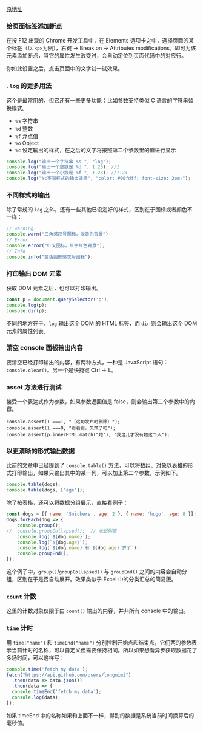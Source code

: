 [原地址](https://github.com/soyaine)
### 给页面标签添加断点

在按 F12 出现的 Chrome 开发工具中，在 Elements 选项卡之中，选择页面的某个标签（以 `<p>`为例），右键 → Break on → Attributes modifications。即可为该元素添加断点，当它的属性发生改变时，会自动定位到页面代码中的对应行。

你如此设置之后，点击页面中的文字试一试效果。

### `.log` 的更多用法

这个是最常用的，但它还有一些更多功能：比如参数支持类似 C 语言的字符串替换模式。

- `%s` 字符串
- `%d` 整数
- `%f` 浮点值
- `%o` Object
- `%c` 设定输出的样式，在之后的文字将按照第二个参数里的值进行显示

```js
console.log("输出一个字符串 %s ", "log");
console.log("输出一个整数是 %d ", 1.23); //1
console.log("输出一个小数是 %f ", 1.23); //1.23
console.log("%c不同样式的输出效果", "color: #00fdff; font-size: 2em;");
```

### 不同样式的输出

除了常规的 `log` 之外，还有一些其他已设定好的样式，区别在于图标或者颜色不一样：

```js
// warning!
console.warn("三角感叹号图标，淡黄色背景")
// Error :|
console.error("红叉图标，红字红色背景");
// Info
console.info("蓝色圆形感叹号图标");
```

### 打印输出 DOM 元素

获取 DOM 元素之后，也可以打印输出。

```js
const p = document.querySelector('p');
console.log(p);
console.dir(p);
```

不同的地方在于，`log` 输出这个 DOM  的 HTML 标签，而 `dir` 则会输出这个 DOM 元素的属性列表。

### 清空 console 面板输出内容

要清空已经打印输出的内容，有两种方式，一种是 JavaScript 语句： `console.clear()`。另一个是快捷键 Ctrl ＋ L。

### asset 方法进行测试

接受一个表达式作为参数，如果参数返回值是 false，则会输出第二个参数中的内容。

```JS
console.assert(1 ===1, "（这句发布时删除）");
console.assert(1 ===0, "看看看，失策了吧");
console.assert(p.innerHTML.match("她"), "我这儿才没有她这个人");
```

### 以更清晰的形式输出数据

此前的文章中已经提到了 `console.table()` 方法，可以将数组、对象以表格的形式打印输出，如果只输出其中的某一列，可以加上第二个参数，示例如下。

```js
console.table(dogs);
console.table(dogs, ["age"]);
```

除了按表格，还可以将数据分组展示，直接看例子：

```js
const dogs = [{ name: 'Snickers', age: 2 }, { name: 'hugo', age: 8 }];
dogs.forEach(dog => {
	console.group();		
//	console.groupCollapsed();  // 收起列表
	console.log(`${dog.name}`);
	console.log(`${dog.age}`);
	console.log(`${dog.name} 有 ${dog.age} 岁了`);
	console.groupEnd();
});
```

这个例子中，`group()`/`groupCollapsed()` 与 `groupEnd()` 之间的内容会自动分组，区别在于是否自动展开。效果类似于 Excel 中的分类汇总的简易版。

### `count` 计数

这里的计数对象仅限于由 `count()` 输出的内容，并非所有 console 中的输出。

### `time` 计时

用 `time("name")` 和 `timeEnd("name")` 分别控制开始点和结束点，它们两的参数表示当前计时的名称，可以自定义但需要保持相同。所以如果想看异步获取数据花了多场时间，可以这样写：

````js
console.time('fetch my data');
fetch("https://api.github.com/users/longmimi")
  .then(data => data.json())
  .then(data => {
  console.timeEnd('fetch my data');
  console.log(data);
});
````

如果 timeEnd 中的名称如果和上面不一样，得到的数据是系统当前时间换算后的毫秒值。